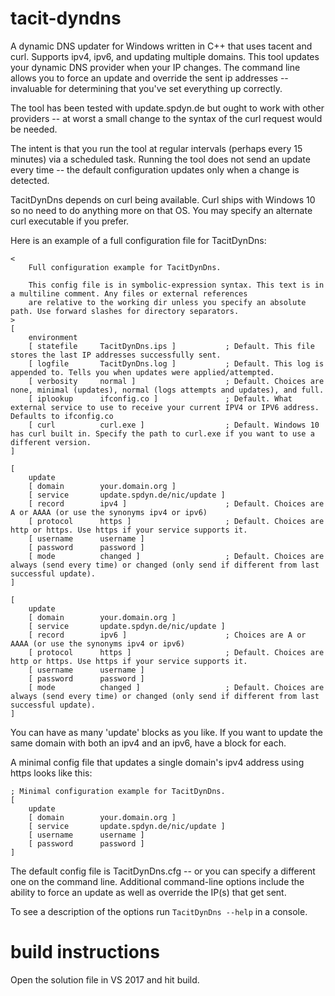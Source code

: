 # tacit-dyndns
A dynamic DNS updater for Windows written in C++ that uses tacent and curl. Supports ipv4, ipv6, and updating multiple domains. This tool updates your dynamic DNS provider when your IP changes. The command line allows you to force an update and override the sent ip addresses -- invaluable for determining that you've set everything up correctly.

The tool has been tested with update.spdyn.de but ought to work with other providers -- at worst a small change to the syntax of the curl request would be needed.

The intent is that you run the tool at regular intervals (perhaps every 15 minutes) via a scheduled task. Running the tool does not send an update every time -- the default configuration updates only when a change is detected.

TacitDynDns depends on curl being available. Curl ships with Windows 10 so no need to do anything more on that OS. You may specify an alternate curl executable if you prefer.

Here is an example of a full configuration file for TacitDynDns:

```
<
    Full configuration example for TacitDynDns.

    This config file is in symbolic-expression syntax. This text is in a multiline comment. Any files or external references
    are relative to the working dir unless you specify an absolute path. Use forward slashes for directory separators.
>
[
    environment
    [ statefile     TacitDynDns.ips ]           ; Default. This file stores the last IP addresses successfully sent.
    [ logfile       TacitDynDns.log ]           ; Default. This log is appended to. Tells you when updates were applied/attempted.
    [ verbosity     normal ]                    ; Default. Choices are none, minimal (updates), normal (logs attempts and updates), and full.
    [ iplookup      ifconfig.co ]               ; Default. What external service to use to receive your current IPV4 or IPV6 address. Defaults to ifconfig.co
    [ curl          curl.exe ]                  ; Default. Windows 10 has curl built in. Specify the path to curl.exe if you want to use a different version.
]

[
    update
    [ domain        your.domain.org ]
    [ service       update.spdyn.de/nic/update ]
    [ record        ipv4 ]                      ; Default. Choices are A or AAAA (or use the synonyms ipv4 or ipv6)
    [ protocol      https ]                     ; Default. Choices are http or https. Use https if your service supports it.
    [ username      username ]
    [ password      password ]
    [ mode          changed ]                   ; Default. Choices are always (send every time) or changed (only send if different from last successful update).
]

[
    update
    [ domain        your.domain.org ]
    [ service       update.spdyn.de/nic/update ]
    [ record        ipv6 ]                      ; Choices are A or AAAA (or use the synonyms ipv4 or ipv6)
    [ protocol      https ]                     ; Default. Choices are http or https. Use https if your service supports it.
    [ username      username ]
    [ password      password ]
    [ mode          changed ]                   ; Default. Choices are always (send every time) or changed (only send if different from last successful update).
]
```

You can have as many 'update' blocks as you like. If you want to update the same domain with both an ipv4 and an ipv6, have a block for each.

A minimal config file that updates a single domain's ipv4 address using https looks like this:

```
; Minimal configuration example for TacitDynDns.
[
    update
    [ domain        your.domain.org ]
    [ service       update.spdyn.de/nic/update ]
    [ username      username ]
    [ password      password ]
]
```

The default config file is TacitDynDns.cfg -- or you can specify a different one on the command line. Additional command-line options include the ability to force an update as well as override the IP(s) that get sent.

To see a description of the options run `TacitDynDns --help` in a console.

# build instructions

Open the solution file in VS 2017 and hit build.
